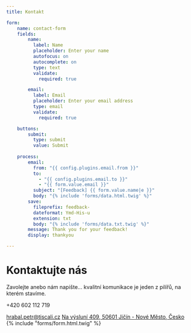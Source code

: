 ```yaml
---
title: Kontakt

form:
    name: contact-form
    fields:
        name:
          label: Name
          placeholder: Enter your name
          autofocus: on
          autocomplete: on
          type: text
          validate:
            required: true

        email:
          label: Email
          placeholder: Enter your email address
          type: email
          validate:
            required: true

    buttons:
        submit:
          type: submit
          value: Submit
          
    process:
        email:
          from: "{{ config.plugins.email.from }}"
          to:
            - "{{ config.plugins.email.to }}"
            - "{{ form.value.email }}"
          subject: "[Feedback] {{ form.value.name|e }}"
          body: "{% include 'forms/data.html.twig' %}"
        save:
          fileprefix: feedback-
          dateformat: Ymd-His-u
          extension: txt
          body: "{% include 'forms/data.txt.twig' %}"
        message: Thank you for your feedback!
        display: thankyou

---
```

<script>Loader.load()</script>

<div class="grid-container container-inline">
  <div class="grid-item span2 row1"><h1 class="page__heading span-p">Kontaktujte nás</h1></div>
  <div class="grid-item span2 row2 flex-collumn"><p class="span-p">
Zavolejte anebo nám napište... kvalitní komunikace je jeden z pilířů, na kterém stavíme.</p>
</div>
  <div class="grid-item">
  <section class="grid__contact__info">
                <span><p>+420 602 112 719</p></span>
                <span><a href="mailto:hrabal.petr@tiscali.cz">hrabal.petr@tiscali.cz</a></span>
                <span><a target="_blank" href="https://mapy.cz/zakladni?source=firm&id=2508852&ds=2&x=15.3513454&y=50.4254168&z=18">Na výsluní 409, 50601 Jičín - Nové Město, Česko</a></span>
    </section></div>
    <div id="mapa" class="map"></div>
    {% include "forms/form.html.twig" %}

</div>



<script type="text/javascript">
var center = SMap.Coords.fromWGS84(15.3513453, 50.4253758);
var m = new SMap(JAK.gel("mapa"), center, 18);
m.addDefaultLayer(SMap.DEF_BASE).enable();
m.addDefaultControls();

var layer = new SMap.Layer.Marker();
m.addLayer(layer);
layer.enable();

var options = {};
var marker = new SMap.Marker(center, "myMarker", options);
layer.addMarker(marker);
</script>


